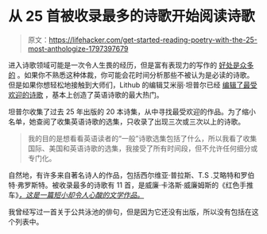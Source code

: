 # 从 25 首被收录最多的诗歌开始阅读诗歌

> 原文：<https://lifehacker.com/get-started-reading-poetry-with-the-25-most-anthologize-1797397679>

进入诗歌领域可能是一次令人生畏的经历，但是富有表现力的写作的 [好处是众多的](http://lifehacker.com/the-psychological-benefits-of-writing-regularly-1783693547) 。如果你不熟悉这种体裁，你可能会花时间分析那些不被认为是必读的诗歌。但是如果你想轻松地接触到大师们，Lithub 的编辑艾米丽·坦普尔已经 [编辑了最受欢迎的诗歌](http://lithub.com/the-most-anthologized-poems-of-the-last-25-years/) ，基本上创造了英语诗歌的最大热门。



坦普尔收集了过去 25 年出版的 20 本诗集，从中寻找最受欢迎的作品。为了缩小名单，她查阅了收集英语诗歌的选集，只收录了出现三次或三次以上的诗歌。

> 我的目的是想看看英语读者的“一般”诗歌选集包括了什么，所以我看了收集国际、美国和英语诗歌的选集，我接受了所有时间段，但不允许任何细分或专门化。

自然地，有许多来自著名诗人的作品，包括西尔维亚·普拉斯、T.S .艾略特和罗伯特·弗罗斯特。被收录最多的诗歌有 11 首，是威廉·卡洛斯·威廉姆斯的《红色手推车》[*，这是一篇短小却令人心酸的文学作品。*](https://www.poetryfoundation.org/poems/45502/the-red-wheelbarrow)

我曾经写过一首关于公共泳池的俳句，但是因为它还没有出版，所以没有包括在这个列表中。